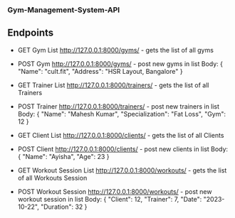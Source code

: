 ### Gym-Management-System-API
## Endpoints


* GET Gym List http://127.0.0.1:8000/gyms/ - gets the list of all gyms

* POST Gym  http://127.0.0.1:8000/gyms/ - post new gyms in list
    Body:
        {
            "Name": "cult.fit",
            "Address": "HSR Layout, Bangalore"
        }

* GET Trainer List http://127.0.0.1:8000/trainers/  - gets the list of all Trainers

* POST Trainer http://127.0.0.1:8000/trainers/ - post new trainers in list
    Body:
        {
            "Name": "Mahesh Kumar",
            "Specialization": "Fat Loss",
            "Gym": 12
        }

* GET Client List http://127.0.0.1:8000/clients/ - gets the list of all Clients

* POST Client http://127.0.0.1:8000/clients/ - post new clients in list
    Body:
        {
            "Name": "Ayisha",
            "Age": 23
        }

* GET Workout Session List http://127.0.0.1:8000/workouts/ - gets the list of all Workouts Session

* POST Workout Session http://127.0.0.1:8000/workouts/ - post new workout session in list
    Body:
        {
            "Client": 12,
            "Trainer": 7,
            "Date": "2023-10-22",
            "Duration": 32
        }

